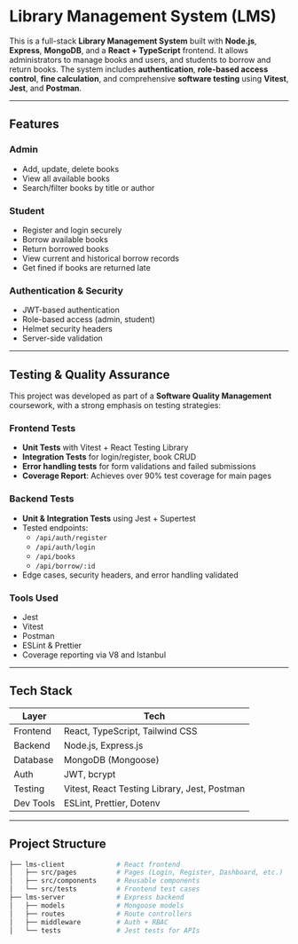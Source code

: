 # Library Management System (LMS)

This is a full-stack **Library Management System** built with **Node.js**, **Express**, **MongoDB**, and a **React + TypeScript** frontend. It allows administrators to manage books and users, and students to borrow and return books. The system includes **authentication**, **role-based access control**, **fine calculation**, and comprehensive **software testing** using **Vitest**, **Jest**, and **Postman**.

---

## Features

### Admin
- Add, update, delete books
- View all available books
- Search/filter books by title or author

### Student
- Register and login securely
- Borrow available books
- Return borrowed books
- View current and historical borrow records
- Get fined if books are returned late

### Authentication & Security
- JWT-based authentication
- Role-based access (admin, student)
- Helmet security headers
- Server-side validation

---

## Testing & Quality Assurance

This project was developed as part of a **Software Quality Management** coursework, with a strong emphasis on testing strategies:

### Frontend Tests
- **Unit Tests** with Vitest + React Testing Library
- **Integration Tests** for login/register, book CRUD
- **Error handling tests** for form validations and failed submissions
- **Coverage Report**: Achieves over 90% test coverage for main pages

### Backend Tests
- **Unit & Integration Tests** using Jest + Supertest
- Tested endpoints:
  - `/api/auth/register`
  - `/api/auth/login`
  - `/api/books`
  - `/api/borrow/:id`
- Edge cases, security headers, and error handling validated

### Tools Used
- Jest
- Vitest
- Postman
- ESLint & Prettier
- Coverage reporting via V8 and Istanbul

---

## Tech Stack

| Layer       | Tech                                         |
|-------------|----------------------------------------------|
| Frontend    | React, TypeScript, Tailwind CSS              |
| Backend     | Node.js, Express.js                          |
| Database    | MongoDB (Mongoose)                           |
| Auth        | JWT, bcrypt                                  |
| Testing     | Vitest, React Testing Library, Jest, Postman |
| Dev Tools   | ESLint, Prettier, Dotenv                     |

---

## Project Structure

```bash
├── lms-client             # React frontend
│   ├── src/pages          # Pages (Login, Register, Dashboard, etc.)
│   ├── src/components     # Reusable components
│   └── src/tests          # Frontend test cases
├── lms-server             # Express backend
│   ├── models             # Mongoose models
│   ├── routes             # Route controllers
│   ├── middleware         # Auth + RBAC
│   └── tests              # Jest tests for APIs
